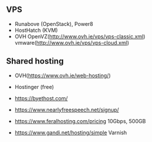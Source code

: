 ## VPS

- Runabove (OpenStack), Power8
- HostHatch (KVM)
- OVH OpenVZ(http://www.ovh.ie/vps/vps-classic.xml) vmware(http://www.ovh.ie/vps/vps-cloud.xml)


## Shared hosting

- OVH(https://www.ovh.ie/web-hosting/)
- Hostinger (free)
- https://byethost.com/
- https://www.nearlyfreespeech.net/signup/

- https://www.feralhosting.com/pricing 10Gbps, 500GB

- https://www.gandi.net/hosting/simple Varnish
